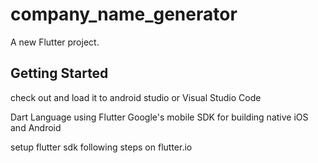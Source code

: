 # company_name_generator

A new Flutter project.

## Getting Started

check out and load it to android studio or Visual Studio Code

Dart Language using Flutter Google's mobile SDK for building native iOS and Android

setup flutter sdk following steps on flutter.io